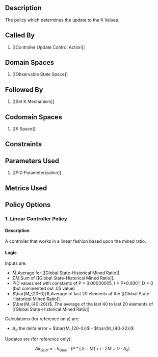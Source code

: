 ## Description

The policy which determines the update to the K Values.
## Called By
1. [[Controller Update Control Action]]
## Domain Spaces
1. [[Observable State Space]]
## Followed By
1. [[Set K Mechanism]]
## Codomain Spaces
1. [[K Space]]
## Constraints
## Parameters Used
1. [[PID Parameterization]]
## Metrics Used
## Policy Options
### 1. Linear Controller Policy
#### Description
A controller that works in a linear fashion based upon the mined ratio.
#### Logic
Inputs are:
- $\bar{M}$,Average for [[Global State-Historical Mined Ratio]].
- $\Sigma M$,Sum of [[Global State-Historical Mined Ratio]].
- PID values set with constants of P = 0.00000005, I = P\*0.0001, D = 0 (but commented out .05 value)
-  $\bar{M_{20-0}}$,Average of last 20 elements of the [[Global State-Historical Mined Ratio]].
- $\bar{M_{40-20}}$, The average of the last 40 to last 20 elements of [[Global State-Historical Mined Ratio]]

Calculations (for reference only) are:
- $\Delta_e$,the delta error = $\bar{M_{20-0}}$ - $\bar{M_{40-20}}$

Updates are (for reference only):

$$\Delta k_{Quai} = -k_{Quai} \cdot (P*[.5-\bar{M}] + I\cdot \Sigma M + D \cdot \Delta_e)$$

